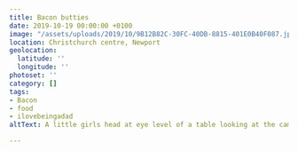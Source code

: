 ```yaml
---
title: Bacon butties
date: 2019-10-19 00:00:00 +0100
image: "/assets/uploads/2019/10/9B12B82C-30FC-40DB-8815-401E0B40F087.jpeg"
location: Christchurch centre, Newport
geolocation:
  latitude: ''
  longitude: ''
photoset: ''
category: []
tags:
- Bacon
- food
- ilovebeingadad
altText: A little girls head at eye level of a table looking at the camera.

---
```

